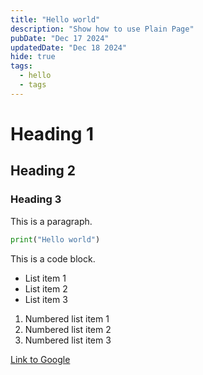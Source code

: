 ```yaml
---
title: "Hello world"
description: "Show how to use Plain Page"
pubDate: "Dec 17 2024"
updatedDate: "Dec 18 2024"
hide: true
tags:
  - hello
  - tags
---
```


# Heading 1

## Heading 2

### Heading 3

This is a paragraph.

```python
print("Hello world")
```

This is a code block.

- List item 1
- List item 2
- List item 3

1. Numbered list item 1
2. Numbered list item 2
3. Numbered list item 3

[Link to Google](https://www.google.com)

